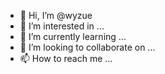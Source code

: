 - 👋 Hi, I’m @wyzue
- 👀 I’m interested in ...
- 🌱 I’m currently learning ...
- 💞️ I’m looking to collaborate on ...
- 📫 How to reach me ...

<!---
wyzue/wyzue is a ✨ special ✨ repository because its `README.md` (this file) appears on your GitHub profile.
You can click the Preview link to take a look at your changes.
--->
